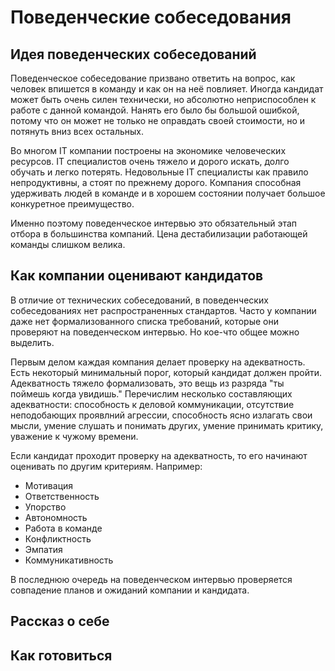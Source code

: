 # Поведенческие собеседования

## Идея поведенческих собеседований

Поведенческое собеседование призвано ответить на вопрос, как человек впишется в команду и как он на неё повлияет. Иногда кандидат может быть очень силен технически, но абсолютно неприспособлен к работе с данной командой. Нанять его было бы большой ошибкой, потому что он может не только не оправдать своей стоимости, но и потянуть вниз всех остальных.

Во многом IT компании построены на экономике человеческих ресурсов. IT специалистов очень тяжело и дорого искать, долго обучать и легко потерять. Недовольные IT специалисты как правило непродуктивны, а стоят по прежнему дорого. Компания способная удерживать людей в команде и в хорошем состоянии получает большое конкуретное преимущество.

Именно поэтому поведенческое интервью это обязательный этап отбора в большинства компаний. Цена дестабилизации работающей команды слишком велика.

## Как компании оценивают кандидатов

В отличие от технических собеседований, в поведенческих собеседованиях нет распространенных стандартов. Часто у компании даже нет формализованного списка требований, которые они проверяют на поведенческом интервью. Но кое-что общее можно выделить.

Первым делом каждая компания делает проверку на адекватность. Есть некоторый минимальный порог, который кандидат должен пройти. Адекватность тяжело формализовать, это вещь из разряда "ты поймешь когда увидишь." Перечислим несколько составляющих адекватности: способность к деловой коммуникации, отсутствие неподобающих проявлний агрессии, способность ясно излагать свои мысли, умение слушать и понимать других, умение принимать критику, уважение к чужому времени.

Если кандидат проходит проверку на адекватность, то его начинают оценивать по другим критериям. Например:
* Мотивация 
* Ответственность 
* Упорство
* Автономность 
* Работа в команде
* Конфликтность
* Эмпатия
* Коммуникативность

В последнюю очередь на поведенческом интервью проверяется совпадение планов и ожиданий компании и кандидата. 

## Рассказ о себе

## Как готовиться
